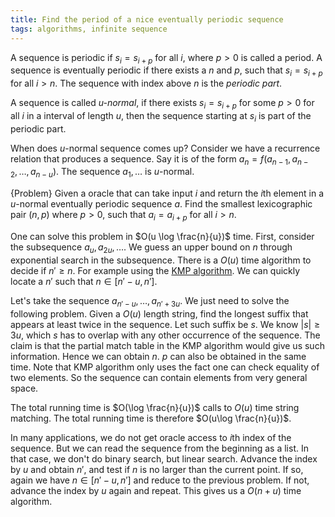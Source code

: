 ```yaml
---
title: Find the period of a nice eventually periodic sequence
tags: algorithms, infinite sequence
---
```


A sequence is periodic if $s_i = s_{i+p}$ for all $i$, where $p>0$ is called a period.
A sequence is eventually periodic if there exists a $n$ and $p$, such that $s_i = s_{i+p}$ for all $i>n$. The sequence with index above $n$ is the *periodic part*.

A sequence is called *$u$-normal*, if there exists $s_i=s_{i+p}$ for some $p>0$ for all $i$ in a interval of length $u$, then the sequence starting at $s_i$ is part of the periodic part. 

When does $u$-normal sequence comes up? Consider we have a recurrence relation that produces a sequence. Say it is of the form $a_n = f(a_{n-1},a_{n-2},\ldots,a_{n-u})$. The sequence $a_1,\ldots$ is $u$-normal.

{Problem}
    Given a oracle that can take input $i$ and return the $i$th element in a $u$-normal eventually periodic sequence $a$. Find the smallest lexicographic pair $(n,p)$ where $p>0$, such that $a_i=a_{i+p}$ for all $i>n$.

One can solve this problem in $O(u \log \frac{n}{u})$ time. 
First, consider the subsequence $a_u,a_{2u},\ldots$. We guess an upper bound on $n$ through exponential search in the subsequence. There is a $O(u)$ time algorithm to decide if $n'\geq n$. For example using the [KMP algorithm](https://en.wikipedia.org/wiki/Knuth%E2%80%93Morris%E2%80%93Pratt_algorithm). We can quickly locate a $n'$ such that $n\in [n'-u,n']$.

Let's take the sequence $a_{n'-u},\ldots,a_{n'+3u}$. We just need to solve the following problem. Given a $O(u)$ length string, find the longest suffix that appears at least twice in the sequence. Let such suffix be $s$. We know $|s|\geq 3u$, which $s$ has to overlap with any other occurrence of the sequence. The claim is that the partial match table in the KMP algorithm would give us such information. Hence we can obtain $n$. $p$ can also be obtained in the same time. Note that KMP algorithm only uses the fact one can check equality of two elements. So the sequence can contain elements from very general space.

The total running time is $O(\log \frac{n}{u})$ calls to $O(u)$ time string matching. The total running time is therefore $O(u\log \frac{n}{u})$.

In many applications, we do not get oracle access to $i$th index of the sequence. But we can read the sequence from the beginning as a list. In that case, we don't do binary search, but linear search. Advance the index by $u$ and obtain $n'$, and test if $n$ is no larger than the current point. If so, again we have $n\in [n'-u,n']$ and reduce to the previous problem. If not, advance the index by $u$ again and repeat. This gives us a $O(n+u)$ time algorithm.
